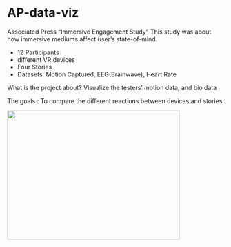 # AP-data-viz

Associated Press 
“Immersive Engagement Study”
This study was about how immersive mediums affect user’s state-of-mind.
 - 12 Participants 
 - different VR devices
 - Four Stories
 - Datasets: Motion Captured, EEG(Brainwave), Heart Rate 
 
 
 What is the project about?
     Visualize the testers’ motion data, and bio data 

The goals : 
To compare the different reactions between devices and stories.   


<img src="https://media.giphy.com/media/xT1R9SWkHYMa3j2qXe/200w_d.gif" width = "400px" height="300px"></img>


